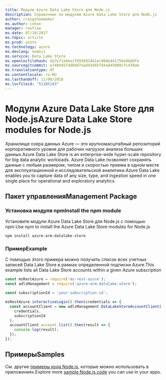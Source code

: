 ```yaml
---
title: Модули Azure Data Lake Store для Node.js
description: Справочник по модулям Azure Data Lake Store для Node.js
author: craigshoemaker
ms.author: cshoe
manager: routlaw
ms.date: 07/18/2017
ms.topic: article
ms.prod: azure
ms.technology: azure
ms.devlang: nodejs
ms.service: Data Lake Store
ms.openlocfilehash: da7e71a9ee1f6936924b1ec966b441756e9b0dfe
ms.sourcegitcommit: a748445fdd0dd7ead43d45fd4ad45009cfc439a6
ms.translationtype: HT
ms.contentlocale: ru-RU
ms.lasthandoff: 11/08/2018
ms.locfileid: "51185143"
---
```

# <a name="azure-data-lake-store-modules-for-nodejs"></a><span data-ttu-id="b0e13-103">Модули Azure Data Lake Store для Node.js</span><span class="sxs-lookup"><span data-stu-id="b0e13-103">Azure Data Lake Store modules for Node.js</span></span>

<span data-ttu-id="b0e13-104">Хранилище озера данных Azure — это крупномасштабный репозиторий корпоративного уровня для рабочих нагрузок анализа больших данных.</span><span class="sxs-lookup"><span data-stu-id="b0e13-104">Azure Data Lake Store is an enterprise-wide hyper-scale repository for big data analytic workloads.</span></span> <span data-ttu-id="b0e13-105">Azure Data Lake позволяет сохранять данные с любым размером, типом и скоростью приема в одном месте для эксплуатационной и исследовательской аналитики.</span><span class="sxs-lookup"><span data-stu-id="b0e13-105">Azure Data Lake enables you to capture data of any size, type, and ingestion speed in one single place for operational and exploratory analytics.</span></span>

## <a name="management-package"></a><span data-ttu-id="b0e13-106">Пакет управления</span><span class="sxs-lookup"><span data-stu-id="b0e13-106">Management Package</span></span>

### <a name="install-the-npm-module"></a><span data-ttu-id="b0e13-107">Установка модуля npm</span><span class="sxs-lookup"><span data-stu-id="b0e13-107">Install the npm module</span></span>

<span data-ttu-id="b0e13-108">Установите модули Azure Data Lake Store для Node.js с помощью npm.</span><span class="sxs-lookup"><span data-stu-id="b0e13-108">Use npm to install the Azure Data Lake Store modules for Node.js</span></span>

```bash
npm install azure-arm-datalake-store
```

### <a name="example"></a><span data-ttu-id="b0e13-109">Пример</span><span class="sxs-lookup"><span data-stu-id="b0e13-109">Example</span></span>

<span data-ttu-id="b0e13-110">С помощью этого примера можно получить список всех учетных записей Data Lake Store в рамках определенной подписки Azure.</span><span class="sxs-lookup"><span data-stu-id="b0e13-110">This example lists all Data Lake Store accounts within a given Azure subscription</span></span>

```javascript
const msRestAzure = require('ms-rest-azure');
const adlsManagement = require('azure-arm-datalake-store');

const subscriptionId = 'your-subscription-id';

msRestAzure.interactiveLogin().then(credentials => {
  const accountClient = new adlsManagement.DataLakeStoreAccountClient(
    credentials,
    subscriptionId
  );
  accountClient.account.list().then(result => {
    console.log(result);
  });
});
```

## <a name="samples"></a><span data-ttu-id="b0e13-111">Примеры</span><span class="sxs-lookup"><span data-stu-id="b0e13-111">Samples</span></span>

<span data-ttu-id="b0e13-112">См. другие [примеры кода Node.js](https://azure.microsoft.com/resources/samples/?platform=nodejs), которые можно использовать в приложениях.</span><span class="sxs-lookup"><span data-stu-id="b0e13-112">Explore more [sample Node.js code](https://azure.microsoft.com/resources/samples/?platform=nodejs) you can use in your apps.</span></span>
